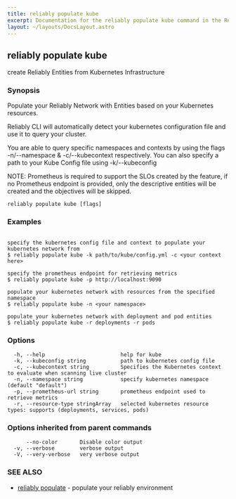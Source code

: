 ```yaml
---
title: reliably populate kube
excerpt: Documentation for the reliably populate kube command in the Reliably CLI
layout: ~/layouts/DocsLayout.astro
---
```

## reliably populate kube

create Reliably Entities from Kubernetes Infrastructure

### Synopsis


Populate your Reliably Network with Entities based
on your Kubernetes resources.

Reliably CLI will automatically detect your kubernetes
configuration file and use it to query your cluster.

You are able to query specific namespaces and contexts
by using the flags -n/--namespace & -c/--kubecontext respectively. You can also 
specify a path to your Kube Config file using -k/--kubeconfig

NOTE: Prometheus is required to support the SLOs created
by the feature, if no Prometheus endpoint is provided, 
only the descriptive entities will be created and the objectives
will be skipped.

```
reliably populate kube [flags]
```

### Examples

```

specify the kubernetes config file and context to populate your kubernetes network from
$ reliably populate kube -k path/to/kube/config.yml -c <your context here>

specify the prometheus endpoint for retrieving metrics
$ reliably populate kube -p http://localhost:9090

populate your kubernetes network with resources from the specified namespace
$ reliably populate kube -n <your namespace>

populate your kubernetes network with deployment and pod entities
$ reliably populate kube -r deployments -r pods
```

### Options

```
  -h, --help                        help for kube
  -k, --kubeconfig string           path to kubernetes config file
  -c, --kubecontext string          Specifies the Kubernetes context to evaluate when scanning live cluster
  -n, --namespace string            specify kubernetes namespace (default "default")
  -p, --prometheus-url string       prometheus endpoint used to retrieve metrics
  -r, --resource-type stringArray   selected kubernetes resource types: supports (deployments, services, pods)
```

### Options inherited from parent commands

```
      --no-color       Disable color output
  -v, --verbose        verbose output
  -V, --very-verbose   very verbose output
```

### SEE ALSO

* [reliably populate](/docs/reference/cli/reliably_populate/)	 - populate your reliably environment

